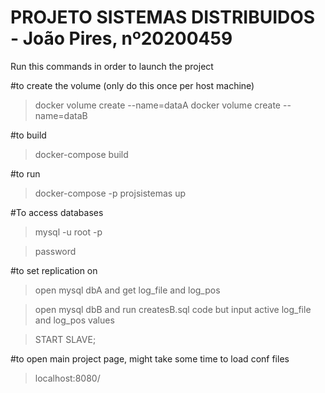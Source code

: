 # PROJETO SISTEMAS DISTRIBUIDOS - João Pires, nº20200459

Run this commands in order to launch the project

#to create the volume
(only do this once per host machine)

>docker volume create --name=dataA
>docker volume create --name=dataB

#to build 

>docker-compose build

#to run 

>docker-compose -p projsistemas  up


#To access databases 

>mysql -u root -p

>password

#to set replication on 

>open mysql dbA and get log_file and log_pos

>open mysql dbB and run createsB.sql code but input active log_file and log_pos values

>START SLAVE;

#to open main project page, might take some time to load conf files

>localhost:8080/


